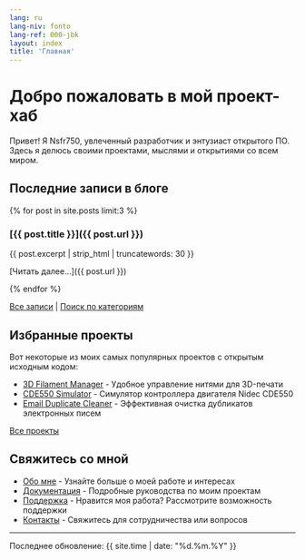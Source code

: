 ```yaml
---
lang: ru
lang-niv: fonto
lang-ref: 000-jbk
layout: index
title: 'Главная'
---
```


# Добро пожаловать в мой проект-хаб

Привет! Я Nsfr750, увлеченный разработчик и энтузиаст открытого ПО. Здесь я делюсь своими проектами, мыслями и открытиями со всем миром.

## Последние записи в блоге

{% for post in site.posts limit:3 %}
### [{{ post.title }}]({{ post.url }})

{{ post.excerpt | strip_html | truncatewords: 30 }}

[Читать далее...]({{ post.url }})

{% endfor %}

[Все записи](blog) | [Поиск по категориям](categories)

## Избранные проекты

Вот некоторые из моих самых популярных проектов с открытым исходным кодом:

- [3D Filament Manager](https://github.com/Nsfr750/3D_Filament_Manager) - Удобное управление нитями для 3D-печати
- [CDE550 Simulator](https://github.com/Nsfr750/CDE550-sim) - Симулятор контроллера двигателя Nidec CDE550
- [Email Duplicate Cleaner](https://github.com/Nsfr750/EmailDuplicateCleaner) - Эффективная очистка дубликатов электронных писем

[Все проекты](projects)

## Свяжитесь со мной

- [Обо мне](about) - Узнайте больше о моей работе и интересах
- [Документация](docs) - Подробные руководства по моим проектам
- [Поддержка](support) - Нравится моя работа? Рассмотрите возможность поддержки
- [Контакты](contact) - Свяжитесь для сотрудничества или вопросов

---

Последнее обновление: {{ site.time | date: "%d.%m.%Y" }}

